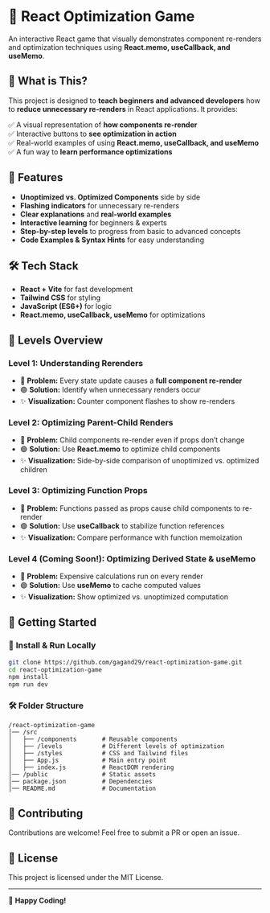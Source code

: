 # 🚀 React Optimization Game

An interactive React game that visually demonstrates component re-renders and optimization techniques using **React.memo, useCallback, and useMemo**.

## 📌 What is This?
This project is designed to **teach beginners and advanced developers** how to **reduce unnecessary re-renders** in React applications. It provides:

✅ A visual representation of **how components re-render**  
✅ Interactive buttons to **see optimization in action**  
✅ Real-world examples of using **React.memo, useCallback, and useMemo**  
✅ A fun way to **learn performance optimizations**  

## 🎯 Features
- **Unoptimized vs. Optimized Components** side by side
- **Flashing indicators** for unnecessary re-renders
- **Clear explanations** and **real-world examples**
- **Interactive learning** for beginners & experts
- **Step-by-step levels** to progress from basic to advanced concepts
- **Code Examples & Syntax Hints** for easy understanding

## 🛠 Tech Stack
- **React + Vite** for fast development  
- **Tailwind CSS** for styling  
- **JavaScript (ES6+)** for logic  
- **React.memo, useCallback, useMemo** for optimizations  

## 📌 Levels Overview
### **Level 1: Understanding Rerenders**
- 🔴 **Problem:** Every state update causes a **full component re-render**
- 🟢 **Solution:** Identify when unnecessary renders occur
- ✨ **Visualization:** Counter component flashes to show re-renders

### **Level 2: Optimizing Parent-Child Renders**
- 🔴 **Problem:** Child components re-render even if props don’t change
- 🟢 **Solution:** Use **React.memo** to optimize child components
- ✨ **Visualization:** Side-by-side comparison of unoptimized vs. optimized children

### **Level 3: Optimizing Function Props**
- 🔴 **Problem:** Functions passed as props cause child components to re-render
- 🟢 **Solution:** Use **useCallback** to stabilize function references
- ✨ **Visualization:** Compare performance with function memoization

### **Level 4 (Coming Soon!): Optimizing Derived State & useMemo**
- 🔴 **Problem:** Expensive calculations run on every render
- 🟢 **Solution:** Use **useMemo** to cache computed values
- ✨ **Visualization:** Show optimized vs. unoptimized computation

## 🚀 Getting Started
### 📌 **Install & Run Locally**
```sh
git clone https://github.com/gagand29/react-optimization-game.git
cd react-optimization-game
npm install
npm run dev
```

### 🛠 **Folder Structure**
```
/react-optimization-game
│── /src
│   ├── /components       # Reusable components
│   ├── /levels           # Different levels of optimization
│   ├── /styles           # CSS and Tailwind files
│   ├── App.js            # Main entry point
│   ├── index.js          # ReactDOM rendering
│── /public               # Static assets
│── package.json          # Dependencies
│── README.md             # Documentation
```

## 🤝 Contributing
Contributions are welcome! Feel free to submit a PR or open an issue.

## 📜 License
This project is licensed under the MIT License.

---
🚀 **Happy Coding!**
